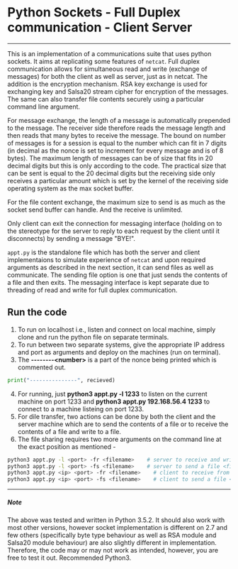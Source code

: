 # Python Sockets - Full Duplex communication - Client Server

---

This is an implementation of a communications suite that uses python sockets. It aims at replicating some features of `netcat`. Full duplex communication allows for simultaneous read and write (exchange of messages) for both the client as well as server, just as in netcat. The addition is the encryption mechanism. RSA key exchange is used for exchanging key and Salsa20 stream cipher for encryption of the messages. The same can also transfer file contents securely using a particular command line argument. 

For message exchange, the length of a message is automatically prepended to the message. The receiver side therefore reads the message length and then reads that many bytes to receive the message. The bound on number of messages is for a session is equal to the number which can fit in 7 digits (in decimal as the nonce is set to increment for every message and is of 8 bytes). The maximum length of messages can be of size that fits in 20 decimal digits but this is only according to the code. The practical size that can be sent is equal to the 20 decimal digits but the receiving side only receives a particular amount which is set by the kernel of the receiving side operating system as the max socket buffer.

For the file content exchange, the maximum size to send is as much as the socket send buffer can handle. And the receive is unlimited.

Only client can exit the connection for messaging interface (holding on to the stereotype for the server to reply to each request by the client until it disconnects) by sending a message "BYE!". 

`appt.py` is the standalone file which has both the server and client implementaions to simulate experience of `netcat` and upon required arguments as described in the next section, it can send files as well as communicate. The sending file option is one that just sends the contents of a file and then exits. The messaging interface is kept separate due to threading of read and write for full duplex communication. 

## Run the code

1. To run on localhost i.e., listen and connect on local machine, simply clone and run the python file on separate terminals.
2. To run between two separate systems, give the appropriate IP address and port as arguments and deploy on the machines (run on terminal).
3. The **--------\<number\>** is a part of the nonce being printed which is commented out. 
```python
print("---------------", recieved)
```
4. For running, just **python3 appt.py -l 1233** to listen on the current machine on port 1233 and **python3 appt.py 192.168.56.4 1233** to connect to a machine listeing on port 1233.
5. For dile transfer, two actions can be done by both the client and the server machine which are to send the contents of a file or to receive the contents of a file and write to a file.
6. The file sharing requires two more arguments on the command line at the exact position as mentioned - 
```bash
python3 appt.py -l <port> -fr <filename>    # server to receive and write into a file <filename>
python3 appt.py -l <port> -fs <filename>    # server to send a file <filename>
python3 appt.py <ip> <port> -fr <filename>    # client to receive from a machine <ip> listening on <port> and write into a file <filename>
python3 appt.py <ip> <port> -fs <filename>    # client to send a file <filename> to a machine <ip> listening on <port> 
```

---

##### Note
The above was tested and written in Python 3.5.2. It should also work with most other versions, however socket implementation is different on 2.7 and few others (specifically byte type behaviour as well as RSA module and Salsa20 module behaviour) are also slightly different in implementation. Therefore, the code may or may not work as intended, however, you are free to test it out. Recommended Python3.
